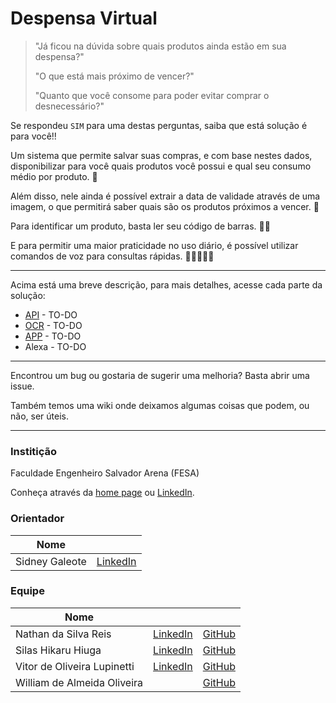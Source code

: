 # Despensa Virtual

> "Já ficou na dúvida sobre quais produtos ainda estão em sua despensa?"
> 
> "O que está mais próximo de vencer?"
>
> "Quanto que você consome para poder evitar comprar o desnecessário?"

Se respondeu `SIM` para uma destas perguntas, saiba que está solução é para você!!

Um sistema que permite salvar suas compras, e com base nestes dados, disponibilizar para você quais produtos você possui e qual seu consumo médio por produto. 🤯

Além disso, nele ainda é possível extrair a data de validade através de uma imagem, o que permitirá saber quais são os produtos próximos a vencer. 🤯

Para identificar um produto, basta ler seu código de barras. 🤯🤯

E para permitir uma maior praticidade no uso diário, é possível utilizar comandos de voz para consultas rápidas. 🤯🤯🤯🤯🤯

---

Acima está uma breve descrição, para mais detalhes, acesse cada parte da solução:

- [API](https://github.com/NathanReis/FTT-TCC/tree/api) - TO-DO
- [OCR](https://github.com/NathanReis/FTT-TCC/tree/ocr) - TO-DO
- [APP](https://github.com/NathanReis/FTT-TCC/tree/api) - TO-DO
- Alexa - TO-DO

---

Encontrou um bug ou gostaria de sugerir uma melhoria? Basta abrir uma issue.

Também temos uma wiki onde deixamos algumas coisas que podem, ou não, ser úteis.

---

### Institição

Faculdade Engenheiro Salvador Arena (FESA)

Conheça através da [home page](http://faculdadesalvadorarena.org.br) ou [LinkedIn](https://www.linkedin.com/school/faculdade-engenheiro-salvador-arena/).

### Orientador

| Nome           |                                                  |
| -------------- | ------------------------------------------------ |
| Sidney Galeote | [LinkedIn](https://www.linkedin.com/in/galeote/) |

### Equipe

| Nome                        |                                                                   |                                              |
| --------------------------- | ----------------------------------------------------------------- | -------------------------------------------- |
| Nathan da Silva Reis        | [LinkedIn](https://www.linkedin.com/in/nathan-reis-ba2282193)     | [GitHub](https://github.com/NathanReis)      |
| Silas Hikaru Hiuga          | [LinkedIn](https://www.linkedin.com/in/silas-hiuga-71a761206)     | [GitHub](https://github.com/SilasHikaru)     |
| Vitor de Oliveira Lupinetti | [LinkedIn](https://www.linkedin.com/in/vitor-lupinetti-a42038150) | [GitHub](https://github.com/vitor-lupinetti) |
| William de Almeida Oliveira |                                                                   | [GitHub](https://github.com/OliveiraWilliam) |
